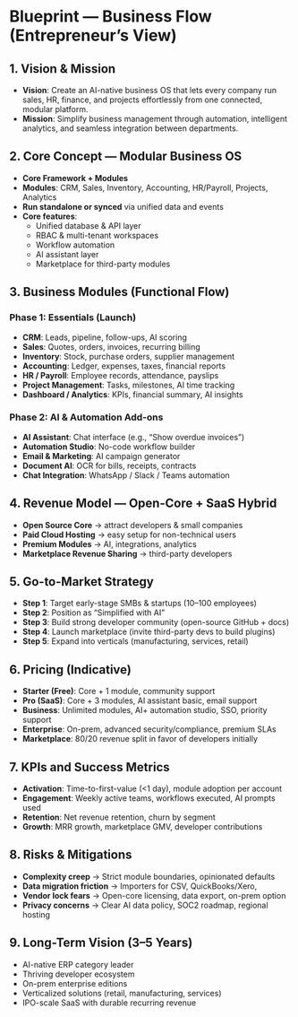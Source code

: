 # Blueprint — Business Flow (Entrepreneur’s View)

## 1. Vision & Mission
- **Vision**: Create an AI-native business OS that lets every company run sales, HR, finance, and projects effortlessly from one connected, modular platform.
- **Mission**: Simplify business management through automation, intelligent analytics, and seamless integration between departments.

## 2. Core Concept — Modular Business OS
- **Core Framework + Modules**
- **Modules**: CRM, Sales, Inventory, Accounting, HR/Payroll, Projects, Analytics
- **Run standalone or synced** via unified data and events
- **Core features**:
  - Unified database & API layer
  - RBAC & multi-tenant workspaces
  - Workflow automation
  - AI assistant layer
  - Marketplace for third-party modules

## 3. Business Modules (Functional Flow)
### Phase 1: Essentials (Launch)
- **CRM**: Leads, pipeline, follow-ups, AI scoring
- **Sales**: Quotes, orders, invoices, recurring billing
- **Inventory**: Stock, purchase orders, supplier management
- **Accounting**: Ledger, expenses, taxes, financial reports
- **HR / Payroll**: Employee records, attendance, payslips
- **Project Management**: Tasks, milestones, AI time tracking
- **Dashboard / Analytics**: KPIs, financial summary, AI insights

### Phase 2: AI & Automation Add-ons
- **AI Assistant**: Chat interface (e.g., “Show overdue invoices”)
- **Automation Studio**: No-code workflow builder
- **Email & Marketing**: AI campaign generator
- **Document AI**: OCR for bills, receipts, contracts
- **Chat Integration**: WhatsApp / Slack / Teams automation

## 4. Revenue Model — Open-Core + SaaS Hybrid
- **Open Source Core** → attract developers & small companies
- **Paid Cloud Hosting** → easy setup for non-technical users
- **Premium Modules** → AI, integrations, analytics
- **Marketplace Revenue Sharing** → third-party developers

## 5. Go-to-Market Strategy
- **Step 1**: Target early-stage SMBs & startups (10–100 employees)
- **Step 2**: Position as “Simplified with AI”
- **Step 3**: Build strong developer community (open-source GitHub + docs)
- **Step 4**: Launch marketplace (invite third-party devs to build plugins)
- **Step 5**: Expand into verticals (manufacturing, services, retail)

## 6. Pricing (Indicative)
- **Starter (Free)**: Core + 1 module, community support
- **Pro (SaaS)**: Core + 3 modules, AI assistant basic, email support
- **Business**: Unlimited modules, AI+ automation studio, SSO, priority support
- **Enterprise**: On-prem, advanced security/compliance, premium SLAs
- **Marketplace**: 80/20 revenue split in favor of developers initially

## 7. KPIs and Success Metrics
- **Activation**: Time-to-first-value (<1 day), module adoption per account
- **Engagement**: Weekly active teams, workflows executed, AI prompts used
- **Retention**: Net revenue retention, churn by segment
- **Growth**: MRR growth, marketplace GMV, developer contributions

## 8. Risks & Mitigations
- **Complexity creep** → Strict module boundaries, opinionated defaults
- **Data migration friction** → Importers for CSV, QuickBooks/Xero,
- **Vendor lock fears** → Open-core licensing, data export, on-prem option
- **Privacy concerns** → Clear AI data policy, SOC2 roadmap, regional hosting

## 9. Long-Term Vision (3–5 Years)
- AI-native ERP category leader
- Thriving developer ecosystem
- On-prem enterprise editions
- Verticalized solutions (retail, manufacturing, services)
- IPO-scale SaaS with durable recurring revenue

